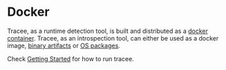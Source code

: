 # Docker

Tracee, as a runtime detection tool, is built and distributed as a
[docker container](https://hub.docker.com/r/aquasec/tracee). Tracee,
as an introspection tool, can either be used as a docker image,
[binary artifacts](https://github.com/aquasecurity/tracee/releases) or
[OS packages](../../contributing/building/packaging.md).

Check [Getting Started](../../docker-quickstart) for how to run tracee.
